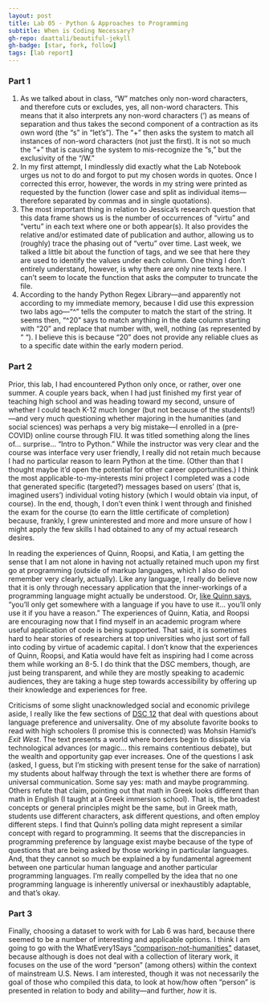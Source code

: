 ```yaml
---
layout: post
title: Lab 05 - Python & Approaches to Programming
subtitle: When is Coding Necessary?
gh-repo: daattali/beautiful-jekyll
gh-badge: [star, fork, follow]
tags: [lab report]
---
```


### Part 1
1. As we talked about in class, “W” matches only non-word characters, and therefore cuts or excludes, yes, all non-word characters. This means that it also interprets any non-word characters (‘) as means of separation and thus takes the second component of a contraction as its own word (the “s” in “let’s”).  The “+” then asks the system to match all  instances of non-word characters (not just the first). It is not so much the “+” that is causing the system to mis-recognize the “s,” but the exclusivity of the “/W.” 
2. In my first attempt, I mindlessly did exactly what the Lab Notebook urges us not to do and forgot to put my chosen words in quotes. Once I corrected this error, however, the words in my string were printed as requested by the function (lower case and split as individual items—therefore separated by commas and in single quotations). 
3.  The most important thing in relation to Jessica’s research question that this data frame shows us is the number of occurrences of “virtu” and “vertu” in each text where one or both appear(s). It also provides the relative and/or estimated date of publication and author, allowing us to (roughly) trace the phasing out of “vertu” over time. 
	Last week, we talked a little bit about the function of tags, and we see that here they are used to identify the values under each column. One thing I don’t entirely understand, however, is why there are only nine texts here. I can’t seem to locate the function that asks the computer to truncate the file.
4. According to the handy Python Regex Library—and apparently not according to my immediate memory, because I did use this expression two labs ago—“^” tells the computer to match the start of the string. It seems then, “^20” says to match anything in the date column starting with “20” and replace that number with, well, nothing (as represented by “ “). I believe this is because “20” does not provide any reliable clues as to a specific date within the early modern period. 

### Part 2
Prior, this lab, I had encountered Python only once, or rather, over one summer. A couple years back, when I had just finished my first year of teaching high school and was heading toward my second, unsure of whether I could teach K-12 much longer (but not because of the students!)—and very much questioning whether majoring in the humanities (and social sciences) was perhaps a very big mistake—I enrolled in a (pre-COVID) online course through FIU. It was titled something along the lines of… surprise… “Intro to Python.” While the instructor was very clear and the course was interface very user friendly, I really did not retain much because I had no particular reason to learn Python at the time. (Other than that I thought maybe it’d open the potential for other career opportunities.) I think the most applicable-to-my-interests mini project I completed was a code that generated specific (targeted?) messages based on users’ (that is, imagined users’) individual voting history (which I would obtain via input, of course). In the end, though, I don’t even think I went through and finished the exam for the course (to earn the little certificate of completion) because, frankly, I grew uninterested and more and more unsure of how I might apply the few skills I had obtained to any of my actual research desires. 

In reading the experiences of Quinn, Roopsi, and Katia, I am getting the sense that I am not alone in having not actually retained much upon my first go at programming (outside of markup languages, which I also do not remember very clearly, actually). Like any language, I really do believe now that it is only through necessary application that the inner-workings of a programming language might actually be understood. Or, [like Quinn says](https://datasittersclub.github.io/site/dsc12.html), “you’ll only get somewhere with a language if you have to use it… you’ll only use it if you have a reason.” 
The experiences of Quinn, Katia, and Roopsi are encouraging now that I find myself in an academic program where useful application of code is being supported. That said, it is sometimes hard to hear stories of researchers at top universities who just sort of fall into coding by virtue of academic capital. I don’t know that the experiences of Quinn, Roopsi, and Katia would have felt as inspiring had I come across them while working an 8-5. I do think that the DSC members, though, are just being transparent, and while they are mostly speaking to academic audiences, they are taking a huge step towards accessibility by offering up their knowledge and experiences for free. 

Criticisms of some slight unacknowledged social and economic privilege aside, I really like the few sections of [DSC 12](https://datasittersclub.github.io/site/dsc12.html) that deal with questions about language preference and universality. One of my absolute favorite books to read with high schoolers (I promise this is connected) was Mohsin Hamid’s *Exit West*. The text presents a world where borders begin to dissipate via technological advances (or magic… this remains contentious debate), but the wealth and opportunity gap ever increases. One of the questions I ask (asked, I guess, but I’m sticking with present tense for the sake of narration) my students about halfway through the text is whether there are forms of universal communication. Some say yes: math and maybe programming. Others refute that claim, pointing out that math in Greek looks different than math in English (I taught at a Greek immersion school). That is, the broadest concepts or general principles might be the same, but in Greek math, students use different characters, ask different questions, and often employ different steps. I find that Quinn’s polling data might represent a similar concept with regard to programming. It seems that the discrepancies in programming preference by language exist maybe because of the type of questions that are being asked by those working in particular languages. And, that they cannot so much be explained a by fundamental agreement between one particular human language and another particular programming languages. I’m really compelled by the idea that no one programming language is inherently universal or inexhaustibly adaptable, and that’s okay. 

### Part 3
Finally, choosing a dataset to work with for Lab 6 was hard, because there seemed to be a number of interesting and applicable options. I think I am going to go with the WhatEvery1Says [“comparison-not-humanities"](https://zenodo.org/record/5068699#.Yh-FFFjMJQI) dataset, because although is does not deal with a collection of literary work, it focuses on the use of the word “person” (among others) within the context of mainstream U.S. News.  I am interested, though it was not necessarily the goal of those who compiled this data, to look at how/how often “person” is presented in relation to body and ability—and further, *how* it is. 
